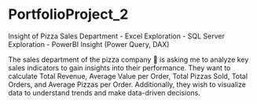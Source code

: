 # PortfolioProject_2
Insight of Pizza Sales Department - Excel Exploration - SQL Server Exploration - PowerBI Insight (Power Query, DAX)

The sales department of the pizza company 🍕 is asking me to analyze key sales indicators to gain insights into their performance. 
They want to calculate Total Revenue, Average Value per Order, Total Pizzas Sold, Total Orders, and Average Pizzas per Order. 
Additionally, they wish to visualize data to understand trends and make data-driven decisions.

